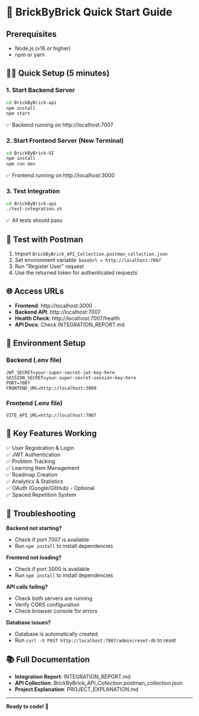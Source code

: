 # 🚀 BrickByBrick Quick Start Guide

## Prerequisites
- Node.js (v16 or higher)
- npm or yarn

## 🏃‍♂️ Quick Setup (5 minutes)

### 1. Start Backend Server
```bash
cd BrickByBrick-api
npm install
npm start
```
✅ Backend running on http://localhost:7007

### 2. Start Frontend Server (New Terminal)
```bash
cd BrickByBrick-UI
npm install
npm run dev
```
✅ Frontend running on http://localhost:3000

### 3. Test Integration
```bash
cd BrickByBrick-api
./test-integration.sh
```
✅ All tests should pass

## 🧪 Test with Postman

1. Import `BrickByBrick_API_Collection.postman_collection.json`
2. Set environment variable: `baseUrl = http://localhost:7007`
3. Run "Register User" request
4. Use the returned token for authenticated requests

## 🌐 Access URLs

- **Frontend**: http://localhost:3000
- **Backend API**: http://localhost:7007
- **Health Check**: http://localhost:7007/health
- **API Docs**: Check INTEGRATION_REPORT.md

## 🔧 Environment Setup

### Backend (.env file)
```env
JWT_SECRET=your-super-secret-jwt-key-here
SESSION_SECRET=your-super-secret-session-key-here
PORT=7007
FRONTEND_URL=http://localhost:3000
```

### Frontend (.env file)
```env
VITE_API_URL=http://localhost:7007
```

## 🎯 Key Features Working

✅ User Registration & Login  
✅ JWT Authentication  
✅ Problem Tracking  
✅ Learning Item Management  
✅ Roadmap Creation  
✅ Analytics & Statistics  
✅ OAuth (Google/GitHub) - Optional  
✅ Spaced Repetition System  

## 🐛 Troubleshooting

**Backend not starting?**
- Check if port 7007 is available
- Run `npm install` to install dependencies

**Frontend not loading?**
- Check if port 3000 is available
- Run `npm install` to install dependencies

**API calls failing?**
- Check both servers are running
- Verify CORS configuration
- Check browser console for errors

**Database issues?**
- Database is automatically created
- Run `curl -X POST http://localhost:7007/admin/reset-db` to reset

## 📚 Full Documentation

- **Integration Report**: INTEGRATION_REPORT.md
- **API Collection**: BrickByBrick_API_Collection.postman_collection.json
- **Project Explanation**: PROJECT_EXPLANATION.md

---

**Ready to code! 🎉**
